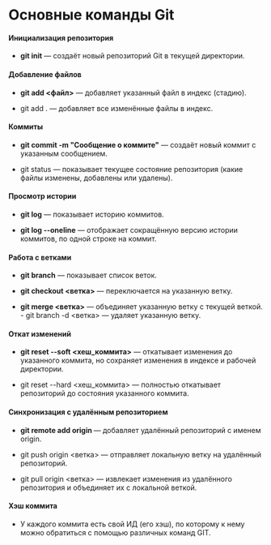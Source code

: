 # Основные команды Git


#### Инициализация репозитория 

- **git init** — создаёт новый репозиторий Git в текущей директории.


#### Добавление файлов 

- **git add <файл>** — добавляет указанный файл в индекс (стадию). 

- git add . — добавляет все изменённые файлы в индекс.


#### Коммиты 

- **git commit -m "Сообщение о коммите"** — создаёт новый коммит с указанным сообщением. 

- git status — показывает текущее состояние репозитория (какие файлы изменены, добавлены или удалены).


#### Просмотр истории 

- **git log** — показывает историю коммитов. 

- **git log --oneline** — отображает сокращённую версию истории коммитов, по одной строке на коммит.


#### Работа с ветками 

- **git branch** — показывает список веток. 

- **git checkout <ветка>** — переключается на указанную ветку. 

- **git merge <ветка>** — объединяет указанную ветку с текущей веткой. - git branch -d <ветка> — удаляет указанную ветку.


#### Откат изменений 

- **git reset --soft <хеш_коммита>** — откатывает изменения до указанного коммита, но сохраняет изменения в индексе и рабочей директории. 

- git reset --hard <хеш_коммита> — полностью откатывает репозиторий до состояния указанного коммита.


#### Синхронизация с удалённым репозиторием 

- **git remote add origin _<url>_** — добавляет удалённый репозиторий с именем origin. 

- git push origin <ветка> — отправляет локальную ветку на удалённый репозиторий. 

- git pull origin <ветка> — извлекает изменения из удалённого репозитория и объединяет их с локальной веткой.


#### Хэш коммита

- У каждого коммита есть свой ИД (его хэш), по которому к нему можно обратиться с помощью различных команд GIT.
